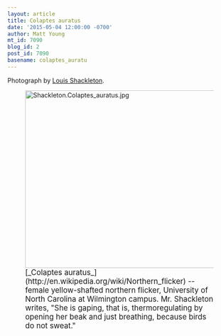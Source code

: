 ```yaml
---
layout: article
title: Colaptes auratus
date: '2015-05-04 12:00:00 -0700'
author: Matt Young
mt_id: 7090
blog_id: 2
post_id: 7090
basename: colaptes_auratu
---
```

Photograph by [Louis Shackleton](http://louisshackletonphotography.com/).

<figure>
<img src="/PT/uploads/2015/Shackleton.Colaptes_auratus.jpg" alt="Shackleton.Colaptes_auratus.jpg" width="600" height="400" />
<figcaption markdown="span">
<big>[_Colaptes auratus_](http://en.wikipedia.org/wiki/Northern_flicker) -- female yellow-shafted northern flicker, University of North Carolina at Wilmington campus. Mr. Shackleton writes, "She is gaping, that is, thermoregulating by opening her beak and just breathing, because birds do not sweat."</big>

</figcaption>
</figure>
